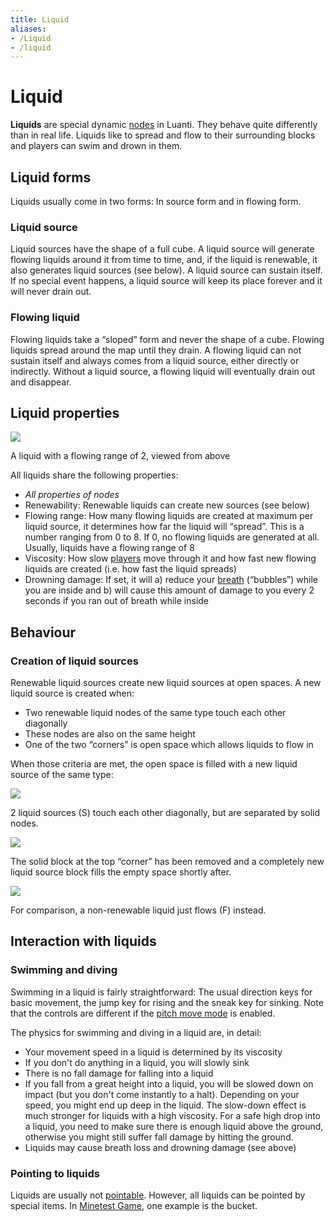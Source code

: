 ```yaml
---
title: Liquid
aliases:
- /Liquid
- /liquid
---
```


# Liquid

**Liquids** are special dynamic [nodes](/for-players/nodes) in Luanti. They behave quite differently than in real life. Liquids like to spread and flow to their surrounding blocks and players can swim and drown in them.

Liquid forms
------------

Liquids usually come in two forms: In source form and in flowing form.

### Liquid source

Liquid sources have the shape of a full cube. A liquid source will generate flowing liquids around it from time to time, and, if the liquid is renewable, it also generates liquid sources (see below). A liquid source can sustain itself. If no special event happens, a liquid source will keep its place forever and it will never drain out.

### Flowing liquid

Flowing liquids take a “sloped” form and never the shape of a cube. Flowing liquids spread around the map until they drain. A flowing liquid can not sustain itself and always comes from a liquid source, either directly or indirectly. Without a liquid source, a flowing liquid will eventually drain out and disappear.

Liquid properties
-----------------

![](/images/liquid/Liquid_range_2.png)

A liquid with a flowing range of 2, viewed from above

All liquids share the following properties:

*   _All properties of nodes_
*   Renewability: Renewable liquids can create new sources (see below)
*   Flowing range: How many flowing liquids are created at maximum per liquid source, it determines how far the liquid will “spread”. This is a number ranging from 0 to 8. If 0, no flowing liquids are generated at all. Usually, liquids have a flowing range of 8
*   Viscosity: How slow [players](/for-players/player) move through it and how fast new flowing liquids are created (i.e. how fast the liquid spreads)
*   Drowning damage: If set, it will a) reduce your [breath](/for-players/player#breath) (“bubbles”) while you are inside and b) will cause this amount of damage to you every 2 seconds if you ran out of breath while inside

Behaviour
---------

### Creation of liquid sources

Renewable liquid sources create new liquid sources at open spaces. A new liquid source is created when:

*   Two renewable liquid nodes of the same type touch each other diagonally
*   These nodes are also on the same height
*   One of the two “corners” is open space which allows liquids to flow in

When those criteria are met, the open space is filled with a new liquid source of the same type:

![](/images/liquid/Liquid_renewing_part1.png)
    
2 liquid sources (S) touch each other diagonally, but are separated by solid nodes.
    
![](/images/liquid/Liquid_renewing_part2.png)
    
The solid block at the top “corner” has been removed and a completely new liquid source block fills the empty space shortly after.
    
![](/images/liquid/Non-renewable_liquid.png)
    
For comparison, a non-renewable liquid just flows (F) instead.
    

Interaction with liquids
------------------------

### Swimming and diving

Swimming in a liquid is fairly straightforward: The usual direction keys for basic movement, the jump key for rising and the sneak key for sinking. Note that the controls are different if the [pitch move mode](/for-players/controls#pitch-move-mode) is enabled.

The physics for swimming and diving in a liquid are, in detail:

*   Your movement speed in a liquid is determined by its viscosity
*   If you don't do anything in a liquid, you will slowly sink
*   There is no fall damage for falling into a liquid
*   If you fall from a great height into a liquid, you will be slowed down on impact (but you don't come instantly to a halt). Depending on your speed, you might end up deep in the liquid. The slow-down effect is much stronger for liquids with a high viscosity. For a safe high drop into a liquid, you need to make sure there is enough liquid above the ground, otherwise you might still suffer fall damage by hitting the ground.
*   Liquids may cause breath loss and drowning damage (see above)

### Pointing to liquids

Liquids are usually not [pointable](/for-players/pointing). However, all liquids can be pointed by special items. In [Minetest Game](https://content.luanti.org/packages/Minetest/minetest_game/), one example is the bucket.
